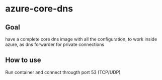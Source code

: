 # azure-core-dns

## Goal

have a complete core dns image with all the configuration, to work inside azure, as dns forwarder for private connections

## How to use

Run container and connect througth port 53 (TCP/UDP)
